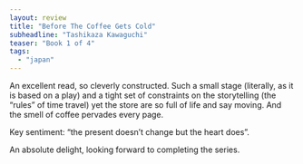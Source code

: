 ```yaml
---
layout: review
title: "Before The Coffee Gets Cold"
subheadline: "Tashikaza Kawaguchi"
teaser: "Book 1 of 4"
tags:
  - "japan"
---
```


An excellent read, so cleverly constructed. Such a small stage (literally, as
it is based on a play) and a tight set of constraints on the storytelling (the
“rules” of time travel) yet the store are so full of life and say moving. And
the smell of coffee pervades every page.

Key sentiment: “the present doesn’t change but the heart does”.

An absolute delight, looking forward to completing the series.
